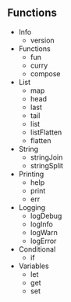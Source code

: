 ## Functions

* Info
  * version
* Functions
  * fun
  * curry
  * compose
* List
  * map
  * head
  * last
  * tail
  * list
  * listFlatten
  * flatten
* String
  * stringJoin
  * stringSplit
* Printing
  * help
  * print 
  * err
* Logging
  * logDebug
  * logInfo
  * logWarn
  * logError
* Conditional
  * if
* Variables
  * let
  * get
  * set
